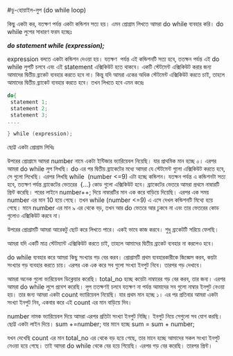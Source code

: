 #ডু-হোয়াইল-লুপ (do while loop)

কিছু একটা কর, যতক্ষণ পর্যন্ত একটা কন্ডিশন সত্য হয়। এমন প্রোগ্রাম লিখতে আমরা do while ব্যবহার করি।
do while লুপের সাধারণ ফরম হচ্ছেঃ

<strong><em>do statement while (expression); </em></strong>

expression বলতে একটা কন্ডিশন দেওয়া হয়। যতক্ষণ  পর্যন্ত এই কন্ডিশনটি সত্য হবে, ততক্ষন পর্যন্ত এই do while লুপটি চলবে এবং এই statement এক্সিকিউট হতে থাকবে। একটি স্টেটমেন্ট এক্সিকিউট করার জন্য আমাদের দ্বিতীয় ব্র্যকেট ব্যবহার করতে হবে না। কিন্তু যদি আমরা একের অধিক স্টেটমেন্ট এক্সিকিউট করতে চাই, তাহলে আমাদের দ্বিতীয় ব্র্যাকেট ব্যবহার করতে হবে। তখন লিখতে হবে এমন করেঃ
```c
do{
 statement 1;
 statement 2;
 statement 3;
....

} while (expression);

```


ছোট্ট একটা প্রোগ্রাম লিখিঃ
<script src="https://gist.github.com/jakirseu/1169ec06f1b567d35844.js"></script>

উপরের প্রোগ্রামে আমরা number নামে একটা ইন্টিজার ভ্যারিয়েবল নিয়েছি। যার প্রাথমিক মান হচ্ছে ০। এরপর আমরা do while লুপ লিখছি। do এর পর দ্বিতীয় ব্র্যাকেটের মধ্যে আমরা যে স্টেটমেন্ট গুলো এক্সিকিউট করতে হবে, সে গুলো লিখেছি। এরপর লিখছি while  (number &lt;=9) এটা হচ্ছে কন্ডিশন। যতক্ষন পর্যন্ত এ কন্ডিশনটা সত্য হবে, ততক্ষণ পর্যন্ত ব্র্যাকেটের ভেতরের  {…} কোড গুলো এক্সিকিউট হবে। ব্র্যাকেটের ভেতরে আমরা প্রথমে নাম্বারটি প্রিন্ট করেছি। পরের লাইনে number++; দিয়ে নাম্বারটির মান এক করে বাড়িয়ে দিয়েছি। এরপর এক সময় number এর মান 10 হয়ে গেছে। তখন while (number <=9) এ এসে দেখল কন্ডিশনটি মিথ্যে হয়ে গেছে। মানে number  এর মান ৯ এর থেকে বড়, তখন আর do  ভেতরে আর ঢুকবে না এবং তার ভেতরের কোড গুলোও এক্সিকিউট করবে না।

উপরের প্রোগ্রামটি আমরা আরেকটু ছোট করে লিখতে পারে। একই ভাবে কাজ করবে। শুধু ব্র্যকেটটি সরিয়ে ফেলছি।

<script src="https://gist.github.com/jakirseu/cba5766640488d50afcd.js"></script>

আমরা যদি একটি মাত্র স্টেটম্যান্ট এক্সিকিউট করতে চাই, তাহলে আমাদের দ্বিতীয় ব্র্যকেট ব্যবহার না করলেও হবে।

do while ব্যবহার করে আমরা কিছু সংখ্যার গড় বের করব। প্রোগ্রামটি প্রথম ব্যবহারকারীকে জিজ্ঞেস করব, কয়টা সংখ্যার গড় ব্যবহার করতে চায়। এরপর এক এক করে সব গুলো সংখ্যা ইনপুট নিবে। তারপর গড় দেখাবে।

<script src="https://gist.github.com/jakirseu/eb1c2d19e470a4f2d132.js"></script>

আমরা অনেক গুলো ভ্যরিয়েবল ডিক্লেয়ার করেছি। total_no  হচ্ছে কয়েটা নাম্বারের গড় বের করব, তার জন্য। এরপর আমরা do while লুপে প্রবেশ করেছি। লুপ ততক্ষণই চলবে যতক্ষণ না পর্যন্ত আমাদের সব গুলো নাম্বার ইনপুট নেওয়া হয়। তার জন্য আমরা একটা count ভ্যারিয়েবল নিয়েছি। যার প্রথম মান হচ্ছে ১। এর পর প্রতিবার আমরা একটা সংখ্যা ইনপুট নিব, একবার করে এই count এর মান বাড়িয়ে দিব। 

number নামক ভ্যারিয়েবল দিয়ে আমরা এরপর প্রতিটা সংখ্যা ইনপুট নিচ্ছি। ইনপুট নিয়ে সেগুলো সব যোগ করছি। ছোট্ট একটা লাইন দিয়ে। sum +=number; যার মানে হচ্ছে sum = sum + number; 

যখন দেখেছি count এর মান total_no এর থেকে বড় হয়ে গেছে, তার মানে হচ্ছে আমাদের সকল সংখ্যা ইনপুট নেওয়া হয়ে গেছে। তাই আমরা do while থেকে বের হয়ে গিয়েছি। এরপর গড় বের করেছি। তারপর প্রিন্ট।

